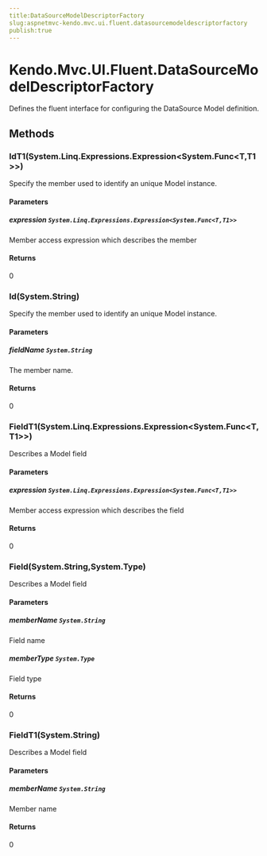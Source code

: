 ```yaml
---
title:DataSourceModelDescriptorFactory
slug:aspnetmvc-kendo.mvc.ui.fluent.datasourcemodeldescriptorfactory
publish:true
---
```


# Kendo.Mvc.UI.Fluent.DataSourceModelDescriptorFactory
Defines the fluent interface for configuring the DataSource Model definition.



## Methods

### IdT1(System.Linq.Expressions.Expression\<System.Func\<T,T1\>\>)
Specify the member used to identify an unique Model instance.


#### Parameters

##### expression `System.Linq.Expressions.Expression<System.Func<T,T1>>`
Member access expression which describes the member



#### Returns
0


### Id(System.String)
Specify the member used to identify an unique Model instance.


#### Parameters

##### fieldName `System.String`
The member name.



#### Returns
0


### FieldT1(System.Linq.Expressions.Expression\<System.Func\<T,T1\>\>)
Describes a Model field


#### Parameters

##### expression `System.Linq.Expressions.Expression<System.Func<T,T1>>`
Member access expression which describes the field



#### Returns
0


### Field(System.String,System.Type)
Describes a Model field


#### Parameters

##### memberName `System.String`
Field name

##### memberType `System.Type`
Field type



#### Returns
0


### FieldT1(System.String)
Describes a Model field


#### Parameters

##### memberName `System.String`
Member name



#### Returns
0



